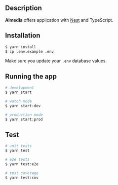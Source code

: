 ## Description
**Almedia** offers application with [Nest](https://github.com/nestjs/nest) and TypeScript.

## Installation

```bash
$ yarn install
$ cp .env.example .env
```
Make sure you update your `.env` database values.

## Running the app

```bash
# development
$ yarn start

# watch mode
$ yarn start:dev

# production mode
$ yarn start:prod
```

## Test

```bash
# unit tests
$ yarn test

# e2e tests
$ yarn test:e2e

# test coverage
$ yarn test:cov
```